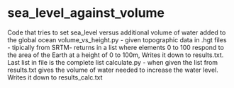 # sea_level_against_volume
Code that tries to set sea_level versus additional volume of water added to the global ocean
volume_vs_height.py - given topographic data in .hgt files - tipically from SRTM- returns in a list where elements 0 to 100 respond to the area of the Earth at a height of 0 to 100m, Writes it down to results.txt. Last list in file is the complete list
calculate.py - when given the list from results.txt gives the volume of water needed to increase the water level. Writes it down to results_calc.txt

